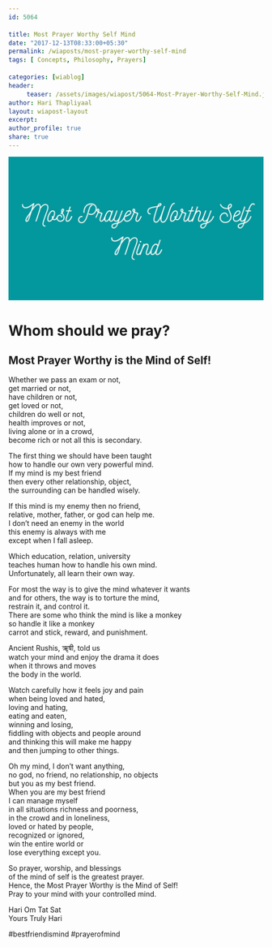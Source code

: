 ```yaml
--- 
id: 5064

title: Most Prayer Worthy Self Mind
date: "2017-12-13T08:33:00+05:30"
permalink: /wiaposts/most-prayer-worthy-self-mind
tags: [ Concepts, Philosophy, Prayers]    

categories: [wiablog] 
header:
     teaser: /assets/images/wiapost/5064-Most-Prayer-Worthy-Self-Mind.jpg
author: Hari Thapliyaal 
layout: wiapost-layout
excerpt:  
author_profile: true 
share: true 
---
```


![Most Prayer Worthy Self Mind](/assets/images/wiapost/5064-Most-Prayer-Worthy-Self-Mind.jpg)     
   
# Whom should we pray?   
## Most Prayer Worthy is the Mind of Self!    
    
Whether we pass an exam or not,     
get married or not,     
have children or not,     
get loved or not,     
children do well or not,     
health improves or not,     
living alone or in a crowd,     
become rich or not all this is secondary.    
    
The first thing we should have been taught     
how to handle our own very powerful mind.     
If my mind is my best friend     
then every other relationship, object,     
the surrounding can be handled wisely.    
    
If this mind is my enemy then no friend,     
relative, mother, father, or god can help me.     
I don’t need an enemy in the world     
this enemy is always with me     
except when I fall asleep.    
    
Which education, relation, university     
teaches human how to handle his own mind.     
Unfortunately, all learn their own way.    
    
For most the way is to give the mind whatever it wants     
and for others, the way is to torture the mind,     
restrain it, and control it.     
There are some who think the mind is like a monkey     
so handle it like a monkey     
carrot and stick, reward, and punishment.    
    
Ancient Rushis, ॠषी, told us     
watch your mind and enjoy the drama it does     
when it throws and moves     
the body in the world.    
    
Watch carefully how it feels joy and pain     
when being loved and hated,     
loving and hating,     
eating and eaten,     
winning and losing,     
fiddling with objects and people around     
and thinking this will make me happy     
and then jumping to other things.    
    
Oh my mind, I don’t want anything,     
no god, no friend, no relationship, no objects     
but you as my best friend.     
When you are my best friend     
I can manage myself     
in all situations richness and poorness,     
in the crowd and in loneliness,     
loved or hated by people,     
recognized or ignored,     
win the entire world or     
lose everything except you.    
    
So prayer, worship, and blessings     
of the mind of self is the greatest prayer.     
Hence, the Most Prayer Worthy is the Mind of Self!     
Pray to your mind with your controlled mind.    
    
Hari Om Tat Sat     
Yours Truly Hari    
    
\#bestfriendismind #prayerofmind    
